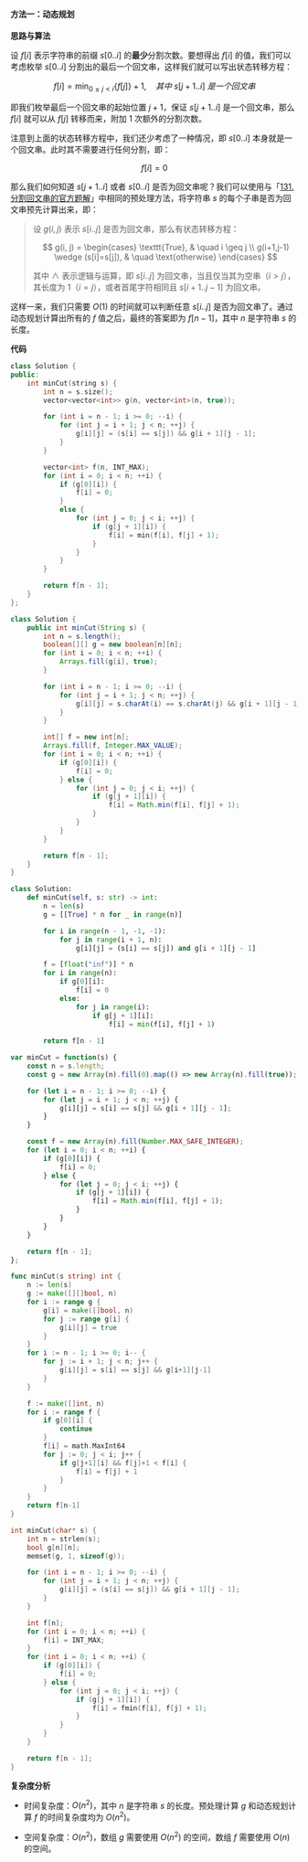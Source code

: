 #### 方法一：动态规划

**思路与算法**

设 $f[i]$ 表示字符串的前缀 $s[0..i]$ 的**最少**分割次数。要想得出 $f[i]$ 的值，我们可以考虑枚举 $s[0..i]$ 分割出的最后一个回文串，这样我们就可以写出状态转移方程：

$$
f[i] = \min_{0 \leq j < i} \{ f[j] \} + 1, \quad 其中 ~ s[j+1..i] ~是一个回文串
$$

即我们枚举最后一个回文串的起始位置 $j+1$，保证 $s[j+1..i]$ 是一个回文串，那么 $f[i]$ 就可以从 $f[j]$ 转移而来，附加 $1$ 次额外的分割次数。

注意到上面的状态转移方程中，我们还少考虑了一种情况，即 $s[0..i]$ 本身就是一个回文串。此时其不需要进行任何分割，即：

$$
f[i] = 0
$$

那么我们如何知道 $s[j+1..i]$ 或者 $s[0..i]$ 是否为回文串呢？我们可以使用与「[131. 分割回文串的官方题解](https://leetcode-cn.com/problems/palindrome-partitioning/solution/fen-ge-hui-wen-chuan-by-leetcode-solutio-6jkv/)」中相同的预处理方法，将字符串 $s$ 的每个子串是否为回文串预先计算出来，即：

> 设 $g(i, j)$ 表示 $s[i..j]$ 是否为回文串，那么有状态转移方程：
>
>   $$
>   g(i, j) = \begin{cases}
>   \texttt{True}, & \quad i \geq j \\
>   g(i+1,j-1) \wedge (s[i]=s[j]), & \quad \text{otherwise}
>   \end{cases}
>   $$
>
>   其中 $\wedge$ 表示逻辑与运算，即 $s[i..j]$ 为回文串，当且仅当其为空串（$i>j$），其长度为 $1$（$i=j$），或者首尾字符相同且 $s[i+1..j-1]$ 为回文串。

这样一来，我们只需要 $O(1)$ 的时间就可以判断任意 $s[i..j]$ 是否为回文串了。通过动态规划计算出所有的 $f$ 值之后，最终的答案即为 $f[n-1]$，其中 $n$ 是字符串 $s$ 的长度。

**代码**

```C++ [sol1-C++]
class Solution {
public:
    int minCut(string s) {
        int n = s.size();
        vector<vector<int>> g(n, vector<int>(n, true));

        for (int i = n - 1; i >= 0; --i) {
            for (int j = i + 1; j < n; ++j) {
                g[i][j] = (s[i] == s[j]) && g[i + 1][j - 1];
            }
        }

        vector<int> f(n, INT_MAX);
        for (int i = 0; i < n; ++i) {
            if (g[0][i]) {
                f[i] = 0;
            }
            else {
                for (int j = 0; j < i; ++j) {
                    if (g[j + 1][i]) {
                        f[i] = min(f[i], f[j] + 1);
                    }
                }
            }
        }

        return f[n - 1];
    }
};
```

```Java [sol1-Java]
class Solution {
    public int minCut(String s) {
        int n = s.length();
        boolean[][] g = new boolean[n][n];
        for (int i = 0; i < n; ++i) {
            Arrays.fill(g[i], true);
        }

        for (int i = n - 1; i >= 0; --i) {
            for (int j = i + 1; j < n; ++j) {
                g[i][j] = s.charAt(i) == s.charAt(j) && g[i + 1][j - 1];
            }
        }

        int[] f = new int[n];
        Arrays.fill(f, Integer.MAX_VALUE);
        for (int i = 0; i < n; ++i) {
            if (g[0][i]) {
                f[i] = 0;
            } else {
                for (int j = 0; j < i; ++j) {
                    if (g[j + 1][i]) {
                        f[i] = Math.min(f[i], f[j] + 1);
                    }
                }
            }
        }

        return f[n - 1];
    }
}
```

```Python [sol1-Python3]
class Solution:
    def minCut(self, s: str) -> int:
        n = len(s)
        g = [[True] * n for _ in range(n)]

        for i in range(n - 1, -1, -1):
            for j in range(i + 1, n):
                g[i][j] = (s[i] == s[j]) and g[i + 1][j - 1]

        f = [float("inf")] * n
        for i in range(n):
            if g[0][i]:
                f[i] = 0
            else:
                for j in range(i):
                    if g[j + 1][i]:
                        f[i] = min(f[i], f[j] + 1)
        
        return f[n - 1]
```

```JavaScript [sol1-JavaScript]
var minCut = function(s) {
    const n = s.length;
    const g = new Array(n).fill(0).map(() => new Array(n).fill(true));

    for (let i = n - 1; i >= 0; --i) {
        for (let j = i + 1; j < n; ++j) {
            g[i][j] = s[i] == s[j] && g[i + 1][j - 1];
        }
    }

    const f = new Array(n).fill(Number.MAX_SAFE_INTEGER);
    for (let i = 0; i < n; ++i) {
        if (g[0][i]) {
            f[i] = 0;
        } else {
            for (let j = 0; j < i; ++j) {
                if (g[j + 1][i]) {
                    f[i] = Math.min(f[i], f[j] + 1);
                }
            }
        }
    }

    return f[n - 1];
};
```

```go [sol1-Golang]
func minCut(s string) int {
    n := len(s)
    g := make([][]bool, n)
    for i := range g {
        g[i] = make([]bool, n)
        for j := range g[i] {
            g[i][j] = true
        }
    }
    for i := n - 1; i >= 0; i-- {
        for j := i + 1; j < n; j++ {
            g[i][j] = s[i] == s[j] && g[i+1][j-1]
        }
    }

    f := make([]int, n)
    for i := range f {
        if g[0][i] {
            continue
        }
        f[i] = math.MaxInt64
        for j := 0; j < i; j++ {
            if g[j+1][i] && f[j]+1 < f[i] {
                f[i] = f[j] + 1
            }
        }
    }
    return f[n-1]
}
```

```C [sol1-C]
int minCut(char* s) {
    int n = strlen(s);
    bool g[n][n];
    memset(g, 1, sizeof(g));

    for (int i = n - 1; i >= 0; --i) {
        for (int j = i + 1; j < n; ++j) {
            g[i][j] = (s[i] == s[j]) && g[i + 1][j - 1];
        }
    }

    int f[n];
    for (int i = 0; i < n; ++i) {
        f[i] = INT_MAX;
    }
    for (int i = 0; i < n; ++i) {
        if (g[0][i]) {
            f[i] = 0;
        } else {
            for (int j = 0; j < i; ++j) {
                if (g[j + 1][i]) {
                    f[i] = fmin(f[i], f[j] + 1);
                }
            }
        }
    }

    return f[n - 1];
}
```

**复杂度分析**

- 时间复杂度：$O(n^2)$，其中 $n$ 是字符串 $s$ 的长度。预处理计算 $g$ 和动态规划计算 $f$ 的时间复杂度均为 $O(n^2)$。

- 空间复杂度：$O(n^2)$，数组 $g$ 需要使用 $O(n^2)$ 的空间，数组 $f$ 需要使用 $O(n)$ 的空间。